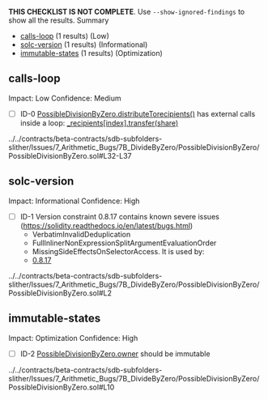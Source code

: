 **THIS CHECKLIST IS NOT COMPLETE**. Use `--show-ignored-findings` to show all the results.
Summary
 - [calls-loop](#calls-loop) (1 results) (Low)
 - [solc-version](#solc-version) (1 results) (Informational)
 - [immutable-states](#immutable-states) (1 results) (Optimization)
## calls-loop
Impact: Low
Confidence: Medium
 - [ ] ID-0
[PossibleDivisionByZero.distributeTorecipients()](../../contracts/beta-contracts/sdb-subfolders-slither/Issues/7_Arithmetic_Bugs/7B_DivideByZero/PossibleDivisionByZero/PossibleDivisionByZero.sol#L32-L37) has external calls inside a loop: [_recipients[index].transfer(share)](../../contracts/beta-contracts/sdb-subfolders-slither/Issues/7_Arithmetic_Bugs/7B_DivideByZero/PossibleDivisionByZero/PossibleDivisionByZero.sol#L35)

../../contracts/beta-contracts/sdb-subfolders-slither/Issues/7_Arithmetic_Bugs/7B_DivideByZero/PossibleDivisionByZero/PossibleDivisionByZero.sol#L32-L37


## solc-version
Impact: Informational
Confidence: High
 - [ ] ID-1
Version constraint 0.8.17 contains known severe issues (https://solidity.readthedocs.io/en/latest/bugs.html)
	- VerbatimInvalidDeduplication
	- FullInlinerNonExpressionSplitArgumentEvaluationOrder
	- MissingSideEffectsOnSelectorAccess.
It is used by:
	- [0.8.17](../../contracts/beta-contracts/sdb-subfolders-slither/Issues/7_Arithmetic_Bugs/7B_DivideByZero/PossibleDivisionByZero/PossibleDivisionByZero.sol#L2)

../../contracts/beta-contracts/sdb-subfolders-slither/Issues/7_Arithmetic_Bugs/7B_DivideByZero/PossibleDivisionByZero/PossibleDivisionByZero.sol#L2


## immutable-states
Impact: Optimization
Confidence: High
 - [ ] ID-2
[PossibleDivisionByZero.owner](../../contracts/beta-contracts/sdb-subfolders-slither/Issues/7_Arithmetic_Bugs/7B_DivideByZero/PossibleDivisionByZero/PossibleDivisionByZero.sol#L10) should be immutable 

../../contracts/beta-contracts/sdb-subfolders-slither/Issues/7_Arithmetic_Bugs/7B_DivideByZero/PossibleDivisionByZero/PossibleDivisionByZero.sol#L10


